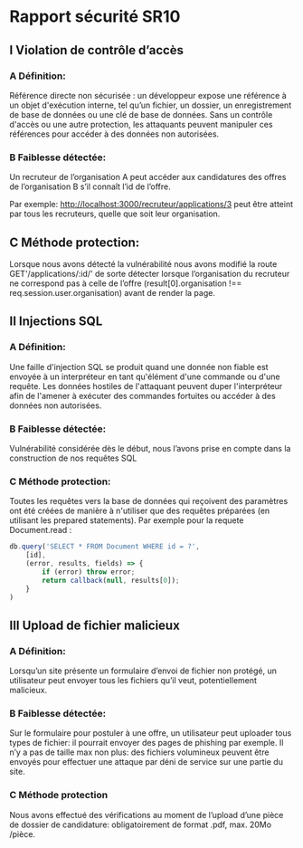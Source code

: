﻿# Rapport sécurité SR10

## I Violation de contrôle d’accès
### A Définition:
Référence directe non sécurisée : un développeur expose une référence à un objet d'exécution interne, tel qu’un fichier, un dossier, un enregistrement de base de données ou une clé de base de données. Sans un contrôle d'accès ou une autre protection, les attaquants peuvent manipuler ces références pour accéder à des données non autorisées.
### B Faiblesse détectée:
Un recruteur de l’organisation A peut accéder aux candidatures des offres de l’organisation B s’il connaît l’id de l’offre.

Par exemple: [http://localhost:3000/recruteur/applications/3](http://localhost:3000/recruteur/applications/2) peut être atteint par tous les recruteurs, quelle que soit leur organisation. 
## C Méthode protection:
Lorsque nous avons détecté la vulnérabilité nous avons modifié la route GET'/applications/:id/' de sorte détecter lorsque l’organisation du recruteur ne correspond pas à celle de l’offre (result[0].organisation !== req.session.user.organisation) avant de render la page.

## II Injections SQL
### A Définition:
Une faille d'injection SQL se produit quand une donnée non fiable est envoyée à un interpréteur en tant qu'élément d'une commande ou d'une requête. Les données hostiles de l'attaquant peuvent duper l'interpréteur afin de l'amener à exécuter des commandes fortuites ou accéder à des données non autorisées.
### B Faiblesse détectée:
Vulnérabilité considérée dès le début, nous l’avons prise en compte dans la construction de nos requêtes SQL
### C Méthode protection:
Toutes les requêtes vers la base de données qui reçoivent des paramètres ont été créées de manière  à n'utiliser que des requêtes préparées (en utilisant les prepared statements). Par exemple pour la requete Document.read :

```javascript
db.query('SELECT * FROM Document WHERE id = ?',
    [id],
    (error, results, fields) => {
        if (error) throw error;
        return callback(null, results[0]);
    }
)

```

## III Upload de fichier malicieux
### A Définition:
Lorsqu’un site présente un formulaire d’envoi de fichier non protégé, un utilisateur peut envoyer tous les fichiers qu’il veut, potentiellement malicieux.
### B Faiblesse détectée:
Sur le formulaire pour postuler à une offre, un utilisateur peut uploader tous types de fichier: il pourrait envoyer des pages de phishing par exemple. Il n’y a pas de taille max non plus:  des fichiers volumineux peuvent être envoyés pour effectuer une attaque par déni de service sur une partie du site.
### C Méthode protection
Nous avons effectué des vérifications au moment de l’upload d’une pièce de dossier de candidature: obligatoirement de format .pdf, max. 20Mo /pièce.
